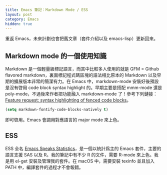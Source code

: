 ```yaml
---
title: Emacs 筆記：Markdown Mode / ESS
layout: post
category: Emacs
hidden: true
---
```


重返 Emacs，未來計劃也會把舊文章（套件介紹以及 emacs-lisp）更新回來。

## Markdown mode 的一個使用知識

Markdown 是一個輕量級標記語言，而其中比較多人使用的就是 GFM = Github flavored markdown，裏面標記程式碼區塊的語法相比原本的 Markdown 以及早期的擴展版本非常的簡潔有力。在 Emacs 中，markdown-mode 安裝好後預設是沒有啓用 code block syntax highlight 的。早期主要是搭配 mmm-mode 還是 poly-mode，不過後來作者把功能融入 markdown-mode 了！參考下列鏈接：[Feature request: syntax highlighting of fenced code blocks](https://github.com/jrblevin/markdown-mode/issues/372)。

```lisp
(setq markdown-fontify-code-blocks-natively t)
```

即可啓用。Emacs 會調用對應語言的 major mode 來上色。

## ESS

ESS 全名 [Emacs Speaks Statistics](https://ess.r-project.org)，是一個以統計爲主的 Emacs 套件，主要的語言支援 SAS 以及 R。我的筆記中有不少 R 的文件，需要 R-mode 來上色。我是用 el-get 安裝及管理我的套件。在 macOS 中，需要安裝 texinfo 並且加入 PATH 中，編譯套件的過程才不會報錯。
